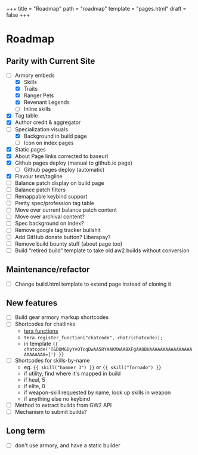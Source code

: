 +++
title = "Roadmap"
path = "roadmap"
template = "pages.html"
draft = false
+++

# Roadmap

## Parity with Current Site

- [ ] Armory embeds
  - [x] Skills
  - [x] Traits
  - [x] Ranger Pets
  - [x] Revenant Legends
  - [ ] Inline skills
- [x] Tag table
- [x] Author credit & aggregator
- [ ] Specialization visuals
  - [x] Background in build page
  - [ ] Icon on index pages
- [x] Static pages
- [x] About Page links corrected to baseurl
- [x] Github pages deploy (manual to github.io page)
  - [ ] Github pages deploy (automatic)
- [x] Flavour text/tagline
- [ ] Balance patch display on build page
- [ ] Balance patch filters
- [ ] Remappable keybind support
- [ ] Pretty spec/profession tag table
- [ ] Move over current balance patch content
- [ ] Move over archival content?
- [ ] Spec background on index?
- [ ] Remove google tag tracker bullshit
- [ ] Add GitHub donate button? Liberapay?
- [ ] Remove build bounty stuff (about page too)
- [ ] Build “retired build” template to take old aw2 builds without conversion

## Maintenance/refactor

- [ ] Change build.html template to extend page instead of cloning it

## New features

- [ ] Build gear armory markup shortcodes
- [ ] Shortcodes for chatlinks
	- [tera functions](https://keats.github.io/tera/docs/#functions)
	- `tera.register_function("chatcode", chatr(chatcode));`
	- in template `{{ chatcode('[&DQMGOyYvOTcqDwAA5RYAAKMAAABXFgAA8BUAAAAAAAAAAAAAAAAAAAAAAAA=]') }}`
- [ ] Shortcodes for skills-by-name 
	- eg. `{{ skill("hammer 3") }}` or `{{ skill("Tornado") }}`
	- if utility, find where it's mapped in build
	- if heal, 5
	- if elite, 0
	- if weapon-skill requested by name, look up skills in weapon
	- if anything else no keybind
- [ ] Method to extract builds from GW2 API
- [ ] Mechanism to submit builds?

## Long term

- [ ] don't use armory, and have a static builder
